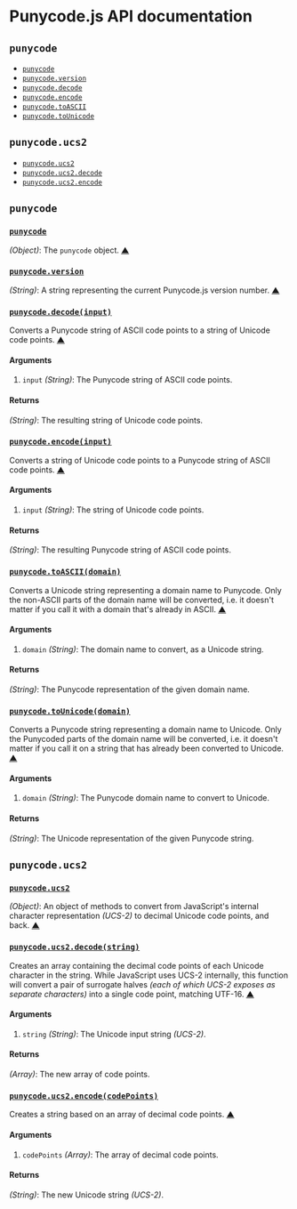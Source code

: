 # Punycode.js API documentation

<!-- div -->


<!-- div -->

## `punycode`
* [`punycode`](#punycode)
* [`punycode.version`](#punycode.version)
* [`punycode.decode`](#punycode.decode)
* [`punycode.encode`](#punycode.encode)
* [`punycode.toASCII`](#punycode.toASCII)
* [`punycode.toUnicode`](#punycode.toUnicode)

<!-- /div -->


<!-- div -->

## `punycode.ucs2`
* [`punycode.ucs2`](#punycode.ucs2)
* [`punycode.ucs2.decode`](#punycode.ucs2.decode)
* [`punycode.ucs2.encode`](#punycode.ucs2.encode)

<!-- /div -->


<!-- /div -->


<!-- div -->


<!-- div -->

## `punycode`

<!-- div -->

### <a id="punycode" href="https://github.com/bestiejs/punycode.js/blob/master/punycode.js#L14" title="View in source">`punycode`</a>
*(Object)*: The `punycode` object.
[&#9650;][1]

<!-- /div -->


<!-- div -->

### <a id="punycode.version" href="https://github.com/bestiejs/punycode.js/blob/master/punycode.js#L480" title="View in source">`punycode.version`</a>
*(String)*: A string representing the current Punycode.js version number.
[&#9650;][1]

<!-- /div -->


<!-- div -->

### <a id="punycode.decode" href="https://github.com/bestiejs/punycode.js/blob/master/punycode.js#L228" title="View in source">`punycode.decode(input)`</a>
Converts a Punycode string of ASCII code points to a string of Unicode code points.
[&#9650;][1]

#### Arguments
1. `input` *(String)*: The Punycode string of ASCII code points.

#### Returns
*(String)*: The resulting string of Unicode code points.

<!-- /div -->


<!-- div -->

### <a id="punycode.encode" href="https://github.com/bestiejs/punycode.js/blob/master/punycode.js#L330" title="View in source">`punycode.encode(input)`</a>
Converts a string of Unicode code points to a Punycode string of ASCII code points.
[&#9650;][1]

#### Arguments
1. `input` *(String)*: The string of Unicode code points.

#### Returns
*(String)*: The resulting Punycode string of ASCII code points.

<!-- /div -->


<!-- div -->

### <a id="punycode.toASCII" href="https://github.com/bestiejs/punycode.js/blob/master/punycode.js#L463" title="View in source">`punycode.toASCII(domain)`</a>
Converts a Unicode string representing a domain name to Punycode. Only the non-ASCII parts of the domain name will be converted, i.e. it doesn't matter if you call it with a domain that's already in ASCII.
[&#9650;][1]

#### Arguments
1. `domain` *(String)*: The domain name to convert, as a Unicode string.

#### Returns
*(String)*: The Punycode representation of the given domain name.

<!-- /div -->


<!-- div -->

### <a id="punycode.toUnicode" href="https://github.com/bestiejs/punycode.js/blob/master/punycode.js#L447" title="View in source">`punycode.toUnicode(domain)`</a>
Converts a Punycode string representing a domain name to Unicode. Only the Punycoded parts of the domain name will be converted, i.e. it doesn't matter if you call it on a string that has already been converted to Unicode.
[&#9650;][1]

#### Arguments
1. `domain` *(String)*: The Punycode domain name to convert to Unicode.

#### Returns
*(String)*: The Unicode representation of the given Punycode string.

<!-- /div -->


<!-- /div -->


<!-- div -->

## `punycode.ucs2`

<!-- div -->

### <a id="punycode.ucs2" href="https://github.com/bestiejs/punycode.js/blob/master/punycode.js#L488" title="View in source">`punycode.ucs2`</a>
*(Object)*: An object of methods to convert from JavaScript's internal character representation *(UCS-2)* to decimal Unicode code points, and back.
[&#9650;][1]

<!-- /div -->


<!-- div -->

### <a id="punycode.ucs2.decode" href="https://github.com/bestiejs/punycode.js/blob/master/punycode.js#L112" title="View in source">`punycode.ucs2.decode(string)`</a>
Creates an array containing the decimal code points of each Unicode character in the string. While JavaScript uses UCS-2 internally, this function will convert a pair of surrogate halves *(each of which UCS-2 exposes as separate characters)* into a single code point, matching UTF-16.
[&#9650;][1]

#### Arguments
1. `string` *(String)*: The Unicode input string *(UCS-2)*.

#### Returns
*(Array)*: The new array of code points.

<!-- /div -->


<!-- div -->

### <a id="punycode.ucs2.encode" href="https://github.com/bestiejs/punycode.js/blob/master/punycode.js#L140" title="View in source">`punycode.ucs2.encode(codePoints)`</a>
Creates a string based on an array of decimal code points.
[&#9650;][1]

#### Arguments
1. `codePoints` *(Array)*: The array of decimal code points.

#### Returns
*(String)*: The new Unicode string *(UCS-2)*.

<!-- /div -->


<!-- /div -->


<!-- /div -->


  [1]: #readme "Jump back to the TOC."